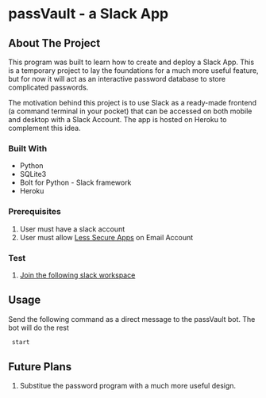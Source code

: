 <!-- PROJECT Title -->
# passVault - a Slack App

<!-- ABOUT THE PROJECT -->
## About The Project

This program was built to learn how to create and deploy a Slack App. This is a temporary project to lay the foundations for a much more useful feature, but for now it will act as an interactive password database to store complicated passwords. 

The motivation behind this project is to use Slack as a ready-made frontend (a command terminal in your pocket) that can be accessed on both mobile and desktop with a Slack Account. The app is hosted on Heroku to complement this idea.

### Built With

* Python
* SQLite3
* Bolt for Python - Slack framework
* Heroku

### Prerequisites

1. User must have a slack account
2. User must allow [Less Secure Apps](https://myaccount.google.com/lesssecureapps) on Email Account

### Test

1. [Join the following slack workspace](https://join.slack.com/t/sample-8zl5892/shared_invite/zt-k7rmusr6-CcXnhWcGt4LhYXPEU8K9Jg)

<!-- USAGE EXAMPLES -->
## Usage

Send the following command as a direct message to the passVault bot. The bot will do the rest
  ```sh
   start
   ```

<!-- ROADMAP -->
## Future Plans

1. Substitue the password program with a much more useful design.
